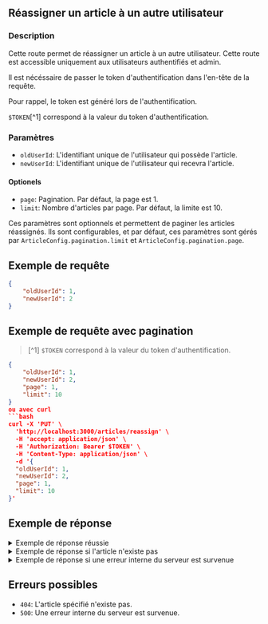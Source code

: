 ## Réassigner un article à un autre utilisateur

### Description

Cette route permet de réassigner un article à un autre utilisateur. Cette route est accessible uniquement aux utilisateurs authentifiés et admin.

Il est nécéssaire de passer le token d'authentification dans l'en-tête de la requête.

Pour rappel, le token est généré lors de l'authentification. 

`$TOKEN`[^1] correspond à la valeur du token d'authentification.

### Paramètres

- `oldUserId`: L'identifiant unique de l'utilisateur qui possède l'article.
- `newUserId`: L'identifiant unique de l'utilisateur qui recevra l'article.

#### Optionels

- `page`: Pagination. Par défaut, la page est 1.
- `limit`: Nombre d'articles par page. Par défaut, la limite est 10.

Ces paramètres sont optionnels et permettent de paginer les articles réassignés. Ils sont configurables, et par défaut, ces paramètres sont gérés par `ArticleConfig.pagination.limit` et `ArticleConfig.pagination.page`.

## Exemple de requête

```json
{
    "oldUserId": 1,
    "newUserId": 2
}
```
## Exemple de requête avec pagination

> [^1] `$TOKEN` correspond à la valeur du token d'authentification.
```json
{
    "oldUserId": 1,
    "newUserId": 2,
    "page": 1,
    "limit": 10
}
ou avec curl
```bash
curl -X 'PUT' \
  'http://localhost:3000/articles/reassign' \
  -H 'accept: application/json' \
  -H 'Authorization: Bearer $TOKEN' \
  -H 'Content-Type: application/json' \
  -d '{
  "oldUserId": 1,
  "newUserId": 2,
  "page": 1,
  "limit": 10
}'
```

## Exemple de réponse

<details>
<summary>Exemple de réponse réussie</summary>
```json
{
  "status": "success",
  "message": "Articles reassigned successfully to user 2.",
  "count": 1,
  "total": 2,
  "articles": [
    {
      "id": 1,
      "title": "Article 1",
      "description": "Description 1",
      "content": "Content 1",
      "createdAt": "2025-02-23T13:40:55.133Z",
      "updatedAt": "2025-02-23T13:42:21.836Z"
    },
    {
      "id": 2,
      "title": "Article 2",
      "description": "Description 2",
      "content": "Content 2",
      "createdAt": "2025-02-23T13:40:55.133Z",
      "updatedAt": "2025-02-23T13:40:55.133Z"
    }
  ]
}
```
</details>

<details>
<summary>Exemple de réponse si l'article n'existe pas</summary>
```json
{
  "status": "error",
  "message": "Article non trouvé."
}
```
</details>

<details>
<summary>Exemple de réponse si une erreur interne du serveur est survenue</summary>
```json
{
  "status": "error",
  "message": "Internal server error"
}
```
</details>


## Erreurs possibles

- `404`: L'article spécifié n'existe pas.
- `500`: Une erreur interne du serveur est survenue.

